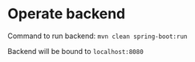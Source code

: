 # Operate backend

Command to run backend:
`mvn clean spring-boot:run`

Backend will be bound to `localhost:8080`